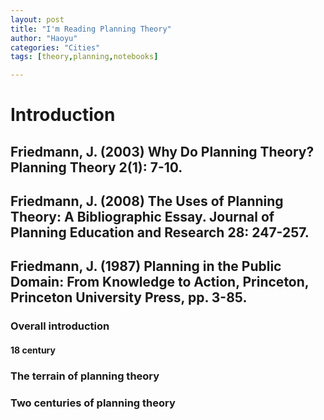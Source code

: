 ```yaml
---
layout: post
title: "I'm Reading Planning Theory"
author: "Haoyu"
categories: "Cities" 
tags: [theory,planning,notebooks]

---
```


# Introduction

## Friedmann, J. (2003) Why Do Planning Theory? Planning Theory 2(1): 7-10.

## Friedmann, J. (2008) The Uses of Planning Theory: A Bibliographic Essay. Journal of Planning Education and Research 28: 247-257.

## Friedmann, J. (1987) Planning in the Public Domain: From Knowledge to Action, Princeton, Princeton University Press, pp. 3-85.

### Overall introduction

#### 18 century

### The terrain of planning theory

### Two centuries of planning theory